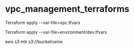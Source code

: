 # vpc_management_terraforms
Terraform apply --var-file=vpc.tfvars












Terraform apply --var-file=environment/dev.tfvars













aws s3 mb s3://bucketname
